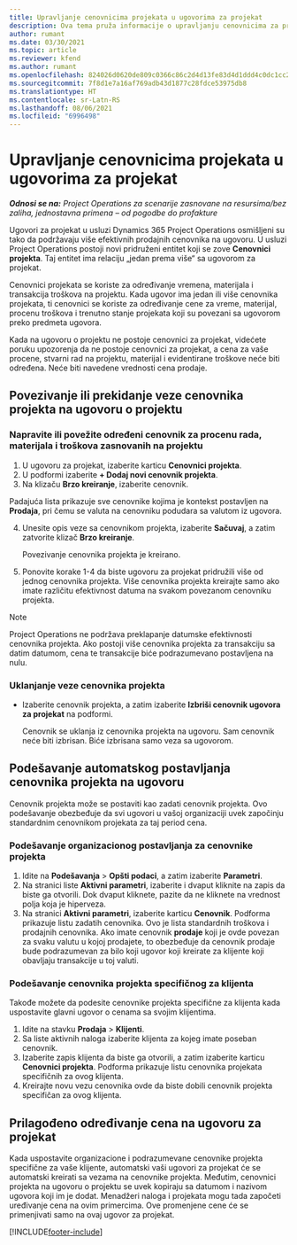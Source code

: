 ```yaml
---
title: Upravljanje cenovnicima projekata u ugovorima za projekat
description: Ova tema pruža informacije o upravljanju cenovnicima za projekat na ugovorima za projekat.
author: rumant
ms.date: 03/30/2021
ms.topic: article
ms.reviewer: kfend
ms.author: rumant
ms.openlocfilehash: 824026d0620de809c0366c86c2d4d13fe83d4d1ddd4c0dc1cc2645ff712705d5
ms.sourcegitcommit: 7f8d1e7a16af769adb43d1877c28fdce53975db8
ms.translationtype: HT
ms.contentlocale: sr-Latn-RS
ms.lasthandoff: 08/06/2021
ms.locfileid: "6996498"
---
```

# <a name="manage-project-price-lists-on-project-contracts"></a>Upravljanje cenovnicima projekata u ugovorima za projekat

_**Odnosi se na:** Project Operations za scenarije zasnovane na resursima/bez zaliha, jednostavna primena – od pogodbe do profakture_

Ugovori za projekat u usluzi Dynamics 365 Project Operations osmišljeni su tako da podržavaju više efektivnih prodajnih cenovnika na ugovoru. U usluzi Project Operations postoji novi pridruženi entitet koji se zove **Cenovnici projekta**. Taj entitet ima relaciju „jedan prema više“ sa ugovorom za projekat.

Cenovnici projekata se koriste za određivanje vremena, materijala i transakcija troškova na projektu. Kada ugovor ima jedan ili više cenovnika projekata, ti cenovnici se koriste za određivanje cene za vreme, materijal, procenu troškova i trenutno stanje projekata koji su povezani sa ugovorom preko predmeta ugovora.

Kada na ugovoru o projektu ne postoje cenovnici za projekat, videćete poruku upozorenja da ne postoje cenovnici za projekat, a cena za vaše procene, stvarni rad na projektu, materijal i evidentirane troškove neće biti određena. Neće biti navedene vrednosti cena prodaje.

## <a name="associate-or-unassociate-a-project-price-list-on-a-project-contract"></a>Povezivanje ili prekidanje veze cenovnika projekta na ugovoru o projektu

### <a name="create-or-associate-a-specific-price-list-for-estimating-project-based-work-material-and-expenses"></a>Napravite ili povežite određeni cenovnik za procenu rada, materijala i troškova zasnovanih na projektu

1. U ugovoru za projekat, izaberite karticu **Cenovnici projekta**.
2. U podformi izaberite **+ Dodaj novi cenovnik projekta**.
3. Na klizaču **Brzo kreiranje**, izaberite cenovnik. 

  Padajuća lista prikazuje sve cenovnike kojima je kontekst postavljen na **Prodaja**, pri čemu se valuta na cenovniku podudara sa valutom iz ugovora.
  
4. Unesite opis veze sa cenovnikom projekta, izaberite **Sačuvaj**, a zatim zatvorite klizač **Brzo kreiranje**.

   Povezivanje cenovnika projekta je kreirano.
   
5. Ponovite korake 1-4 da biste ugovoru za projekat pridružili više od jednog cenovnika projekta. Više cenovnika projekta kreirajte samo ako imate različitu efektivnost datuma na svakom povezanom cenovniku projekta.

> [!NOTE]
> Project Operations ne podržava preklapanje datumske efektivnosti cenovnika projekta. Ako postoji više cenovnika projekta za transakciju sa datim datumom, cena te transakcije biće podrazumevano postavljena na nulu.

### <a name="remove-a-project-price-list-association"></a>Uklanjanje veze cenovnika projekta

- Izaberite cenovnik projekta, a zatim izaberite **Izbriši cenovnik ugovora za projekat** na podformi. 

  Cenovnik se uklanja iz cenovnika projekta na ugovoru. Sam cenovnik neće biti izbrisan. Biće izbrisana samo veza sa ugovorom.

## <a name="set-up-automatic-defaulting-of-project-price-lists-on-a-contract"></a>Podešavanje automatskog postavljanja cenovnika projekta na ugovoru

Cenovnik projekta može se postaviti kao zadati cenovnik projekta. Ovo podešavanje obezbeđuje da svi ugovori u vašoj organizaciji uvek započinju standardnim cenovnikom projekata za taj period cena.

### <a name="set-up-the-organizational-default-for-project-price-lists"></a>Podešavanje organizacionog postavljanja za cenovnike projekta

1. Idite na **Podešavanja** > **Opšti podaci**, a zatim izaberite **Parametri**.
2. Na stranici liste **Aktivni parametri**, izaberite i dvaput kliknite na zapis da biste ga otvorili. Dok dvaput kliknete, pazite da ne kliknete na vrednost polja koja je hiperveza. 
3. Na stranici **Aktivni parametri**, izaberite karticu **Cenovnik**. Podforma prikazuje listu zadatih cenovnika. Ovo je lista standardnih troškova i prodajnih cenovnika. Ako imate cenovnik **prodaje** koji je ovde povezan za svaku valutu u kojoj prodajete, to obezbeđuje da cenovnik prodaje bude podrazumevan za bilo koji ugovor koji kreirate za klijente koji obavljaju transakcije u toj valuti.

### <a name="set-up-a-customer-specific-project-price-list"></a>Podešavanje cenovnika projekta specifičnog za klijenta

Takođe možete da podesite cenovnike projekta specifične za klijenta kada uspostavite glavni ugovor o cenama sa svojim klijentima.

1. Idite na stavku **Prodaja** > **Klijenti**.
2. Sa liste aktivnih naloga izaberite klijenta za kojeg imate poseban cenovnik.
3. Izaberite zapis klijenta da biste ga otvorili, a zatim izaberite karticu **Cenovnici projekta**. Podforma prikazuje listu cenovnika projekata specifičnih za ovog klijenta. 
4. Kreirajte novu vezu cenovnika ovde da biste dobili cenovnik projekta specifičan za ovog klijenta.

## <a name="custom-pricing-on-a-project-contract"></a>Prilagođeno određivanje cena na ugovoru za projekat

Kada uspostavite organizacione i podrazumevane cenovnike projekta specifične za vaše klijente, automatski vaši ugovori za projekat će se automatski kreirati sa vezama na cenovnike projekta. Međutim, cenovnici projekta na ugovoru o projektu se uvek kopiraju sa datumom i nazivom ugovora koji im je dodat. Menadžeri naloga i projekata mogu tada započeti uređivanje cena na ovim primercima. Ove promenjene cene će se primenjivati samo na ovaj ugovor za projekat.


[!INCLUDE[footer-include](../includes/footer-banner.md)]

